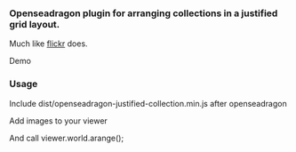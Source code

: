 ### Openseadragon plugin for arranging collections in a justified grid layout.

 Much like <a href="https://github.com/flickr/justified-layout">flickr</a> does.

 Demo

 ### Usage
Include dist/openseadragon-justified-collection.min.js after openseadragon

Add images to your viewer

And call viewer.world.arange();

